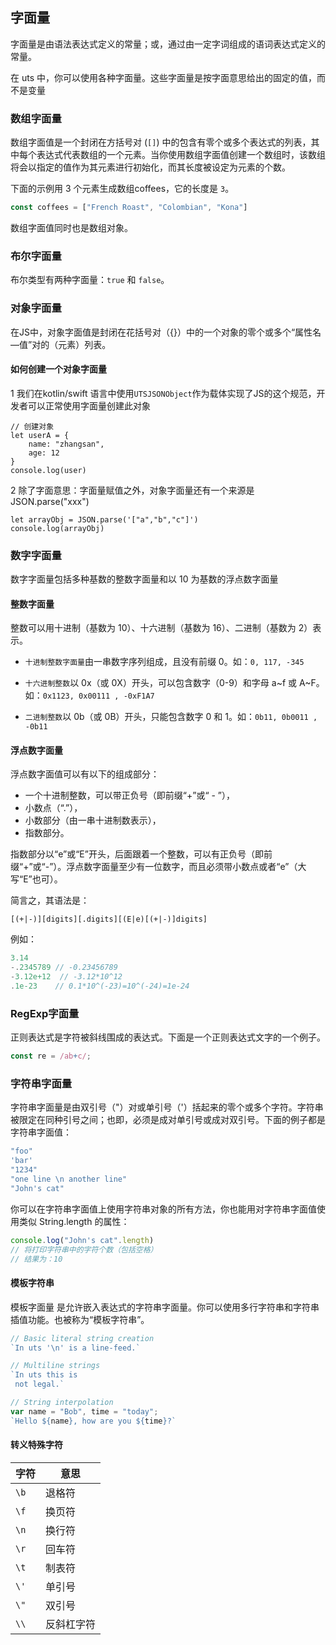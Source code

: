 ## 字面量

字面量是由语法表达式定义的常量；或，通过由一定字词组成的语词表达式定义的常量。

在 uts 中，你可以使用各种字面量。这些字面量是按字面意思给出的固定的值，而不是变量

### 数组字面量

数组字面值是一个封闭在方括号对 (`[]`) 中的包含有零个或多个表达式的列表，其中每个表达式代表数组的一个元素。当你使用数组字面值创建一个数组时，该数组将会以指定的值作为其元素进行初始化，而其长度被设定为元素的个数。

下面的示例用 3 个元素生成数组coffees，它的长度是 `3`。

```ts
const coffees = ["French Roast", "Colombian", "Kona"]
```

数组字面值同时也是数组对象。

### 布尔字面量

布尔类型有两种字面量：`true` 和 `false`。

### 对象字面量

在JS中，对象字面值是封闭在花括号对（{}）中的一个对象的零个或多个“属性名—值”对的（元素）列表。



#### 如何创建一个对象字面量

1 我们在kotlin/swift 语言中使用`UTSJSONObject`作为载体实现了JS的这个规范，开发者可以正常使用字面量创建此对象

```uts
// 创建对象
let userA = {
	name: "zhangsan",
	age: 12
}
console.log(user)
```

2 除了字面意思：字面量赋值之外，对象字面量还有一个来源是JSON.parse("xxx")

```uts
let arrayObj = JSON.parse('["a","b","c"]')
console.log(arrayObj)
```

### 数字字面量

数字字面量包括多种基数的整数字面量和以 10 为基数的浮点数字面量


#### 整数字面量

整数可以用十进制（基数为 10）、十六进制（基数为 16）、二进制（基数为 2）表示。

- `十进制整数字面量`由一串数字序列组成，且没有前缀 0。如：`0, 117, -345`

- `十六进制整数`以 0x（或 0X）开头，可以包含数字（0-9）和字母 a~f 或 A~F。如：`0x1123, 0x00111 , -0xF1A7`

- `二进制整数`以 0b（或 0B）开头，只能包含数字 0 和 1。如：`0b11, 0b0011 , -0b11`

#### 浮点数字面量

浮点数字面值可以有以下的组成部分：

- 一个十进制整数，可以带正负号（即前缀“+”或“ - ”），
- 小数点（“.”），
- 小数部分（由一串十进制数表示），
- 指数部分。

指数部分以“e”或“E”开头，后面跟着一个整数，可以有正负号（即前缀“+”或“-”）。浮点数字面量至少有一位数字，而且必须带小数点或者“e”（大写“E”也可）。

简言之，其语法是：

```
[(+|-)][digits][.digits][(E|e)[(+|-)]digits]
```

例如：

```ts
3.14
-.2345789 // -0.23456789
-3.12e+12  // -3.12*10^12
.1e-23    // 0.1*10^(-23)=10^(-24)=1e-24
```

### RegExp字面量

正则表达式是字符被斜线围成的表达式。下面是一个正则表达式文字的一个例子。

```ts
const re = /ab+c/;
```

### 字符串字面量

字符串字面量是由双引号（"）对或单引号（'）括起来的零个或多个字符。字符串被限定在同种引号之间；也即，必须是成对单引号或成对双引号。下面的例子都是字符串字面值：

```ts
"foo"
'bar'
"1234"
"one line \n another line"
"John's cat"
```

你可以在字符串字面值上使用字符串对象的所有方法，你也能用对字符串字面值使用类似 String.length 的属性：

```ts
console.log("John's cat".length)
// 将打印字符串中的字符个数（包括空格）
// 结果为：10
```

#### 模板字符串

模板字面量 是允许嵌入表达式的字符串字面量。你可以使用多行字符串和字符串插值功能。也被称为“模板字符串”。

```ts
// Basic literal string creation
`In uts '\n' is a line-feed.`

// Multiline strings
`In uts this is
 not legal.`

// String interpolation
var name = "Bob", time = "today";
`Hello ${name}, how are you ${time}?`
```
#### 转义特殊字符

|字符	|意思		|
|--		|--			|
|`\b`	|退格符		|
|`\f`	|换页符		|
|`\n`	|换行符		|
|`\r`	|回车符		|
|`\t`	|制表符		|
|`\'`	|单引号		|
|`\"`	|双引号		|
|`\\`	|反斜杠字符	|
